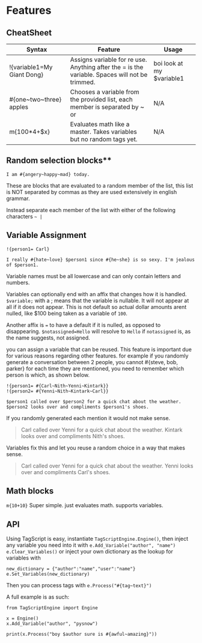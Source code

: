 # Features

## CheatSheet

| Syntax | Feature | Usage |
|----------------------------|------------------------------------------------------------------------------------------------|---------------------------|
| !{variable1=My Giant Dong} | Assigns variable for re use. Anything after the = is the variable. Spaces will not be trimmed. | boi look at my $variable1 |
| #{one~two~three} apples | Chooses a variable from the provided list, each member is separated by ~ or | N/A |
| m{100*4+$x} | Evaluates math like a master. Takes variables but no random tags yet. | N/A |

## Random selection blocks**

`I am #{angery~happy~mad} today.`

These are blocks that are evaluated to a random member of the list, this list is NOT separated by commas as they are used extensively in english grammar.

Instead separate each member of the list with either of the following characters `~ |`

## Variable Assignment

```
!{person1= Carl}

I really #{hate~love} $person1 since #{he~she} is so sexy. I'm jealous of $person1.
```

Variable names must be all lowercase and can only contain letters and numbers.

Variables can optionally end with an affix that changes how it is handled. `$variable;` with a ; means that the variable
is nullable. It will not appear at all if it does not appear. This is not default so actual dollar amounts arent nulled, like $100 being taken as a variable
of `100`.

Another affix is `=` to have a default if it is nulled, as opposed to disappearing. `$notassigned=Hello` will resolve to `Hello` if `notassigned` is, as the name suggests,
not assigned.

you can assign a variable that can be reused. This feature is important due for various reasons regarding other features. for example if you randomly generate a conversation between 2 people, you cannot #{steve, bob, parker} for each time they are mentioned, you need to remember which person is which, as shown below.

```
!{person1= #{Carl~Nith~Yenni~Kintark}}
!{person2= #{Yenni~Nith~Kintark~Carl}}

$person1 called over $person2 for a quick chat about the weather.
$person2 looks over and compliments $person1's shoes.
```

If you randomly generated each mention it would not make sense.

>Carl called over Yenni for a quick chat about the weather.
Kintark looks over and compliments Nith's shoes.

Variables fix this and let you reuse a random choice in a way that makes sense.

>Carl called over Yenni for a quick chat about the weather.
Yenni looks over and compliments Carl's shoes.

## Math blocks

`m{10+10}` Super simple. just evaluates math. supports variables.

## API

Using TagScript is easy, instantiate `TagScriptEngine.Engine()`, then inject any variable you need into it with `e.Add_Variable("author", "name")`
`e.Clear_Variables()` or inject your own dictionary as the lookup for variables with 
```
new_dictionary = {"author":"name","user":"name"}
e.Set_Variables(new_dictionary)
```

Then you can process tags with `e.Process("#{tag~text}")`

A full example is as such:

```
from TagScriptEngine import Engine

x = Engine()
x.Add_Variable("author", "pysnow")

print(x.Process("boy $author sure is #{awful~amazing}"))
```